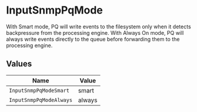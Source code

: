 # InputSnmpPqMode

With Smart mode, PQ will write events to the filesystem only when it detects backpressure from the processing engine. With Always On mode, PQ will always write events directly to the queue before forwarding them to the processing engine.


## Values

| Name                    | Value                   |
| ----------------------- | ----------------------- |
| `InputSnmpPqModeSmart`  | smart                   |
| `InputSnmpPqModeAlways` | always                  |